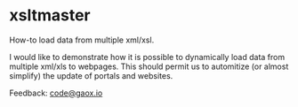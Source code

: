 # xsltmaster

How-to load data from multiple xml/xsl.

I would like to demonstrate how it is possible to dynamically load data from multiple xml/xls to webpages.
This should permit us to automitize (or almost simplify) the update of portals and websites.

Feedback: <a href="mailto:code@gaox.io">code@gaox.io</a>
